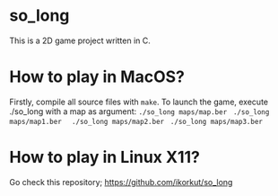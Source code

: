 # so_long
This is a 2D game project written in C.
# How to play in MacOS?
Firstly, compile all source files with ``` make ```.
To launch the game, execute ./so_long with a map as argument:
``` ./so_long maps/map.ber ```
``` ./so_long maps/map1.ber ```
``` ./so_long maps/map2.ber ```
``` ./so_long maps/map3.ber ```

# How to play in Linux X11?
Go check this repository;
https://github.com/ikorkut/so_long
